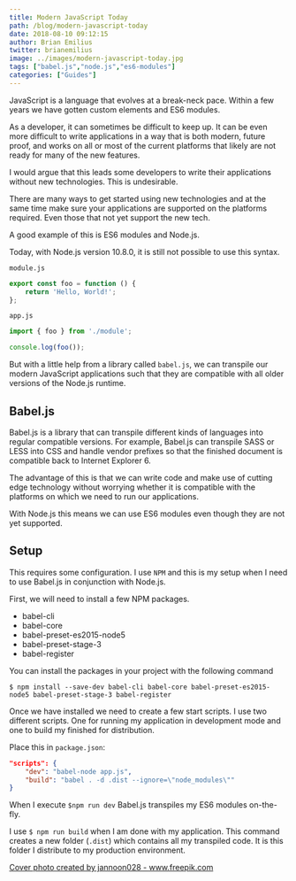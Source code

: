 ```yaml
---
title: Modern JavaScript Today
path: /blog/modern-javascript-today
date: 2018-08-10 09:12:15
author: Brian Emilius
twitter: brianemilius
image: ../images/modern-javascript-today.jpg
tags: ["babel.js","node.js","es6-modules"]
categories: ["Guides"]
---
```

JavaScript is a language that evolves at a break-neck pace. Within a few years we have gotten custom elements and ES6 modules.

As a developer, it can sometimes be difficult to keep up. It can be even more difficult to write applications in a way that is both modern, future proof, and works on all or most of the current platforms that likely are not ready for many of the new features.

I would argue that this leads some developers to write their applications without new technologies. This is undesirable.

There are many ways to get started using new technologies and at the same time make sure your applications are supported on the platforms required. Even those that not yet support the new tech.

A good example of this is ES6 modules and Node.js.

Today, with Node.js version 10.8.0, it is still not possible to use this syntax.

`module.js`
```javascript
export const foo = function () {
	return 'Hello, World!';
};
```

`app.js`
```javascript
import { foo } from './module';

console.log(foo());
```

But with a little help from a library called `babel.js`, we can transpile our modern JavaScript applications such that they are compatible with all older versions of the Node.js runtime.

## Babel.js
Babel.js is a library that can transpile different kinds of languages into regular compatible versions. For example, Babel.js can transpile SASS or LESS into CSS and handle vendor prefixes so that the finished document is compatible back to Internet Explorer 6.

The advantage of this is that we can write code and make use of cutting edge technology without worrying whether it is compatible with the platforms on which we need to run our applications.

With Node.js this means we can use ES6 modules even though they are not yet supported.

## Setup
This requires some configuration. I use `NPM` and this is my setup when I need to use Babel.js in conjunction with Node.js.

First, we will need to install a few NPM packages.
- babel-cli
- babel-core
- babel-preset-es2015-node5
- babel-preset-stage-3
- babel-register

You can install the packages in your project with the following command
```
$ npm install --save-dev babel-cli babel-core babel-preset-es2015-node5 babel-preset-stage-3 babel-register
```

Once we have installed we need to create a few start scripts. I use two different scripts. One for running my application in development mode and one to build my finished for distribution.

Place this in `package.json`:
```json
"scripts": {
    "dev": "babel-node app.js",
    "build": "babel . -d .dist --ignore=\"node_modules\""
}
```

When I execute `$npm run dev` Babel.js transpiles my ES6 modules on-the-fly.

I use `$ npm run build` when I am done with my application. This command creates a new folder (`.dist`) which contains all my transpiled code. It is this folder I distribute to my production environment.

<a href="https://www.freepik.com/free-photos-vectors/business">Cover photo created by jannoon028 - www.freepik.com</a>